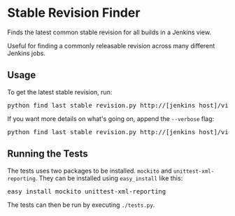 Stable Revision Finder
======================

Finds the latest common stable revision for all builds in a Jenkins view.

Useful for finding a commonly releasable revision across many different Jenkins jobs. 

Usage
-----
To get the latest stable revision, run:
<pre>
python find_last_stable_revision.py http://[jenkins host]/view/[view name]/
</pre>

If you want more details on what's going on, append the `--verbose` flag:
<pre>
python find_last_stable_revision.py http://[jenkins host]/view/[view name]/ --verbose
</pre>

Running the Tests
-----------------
The tests uses two packages to be installed. `mockito` and `unittest-xml-reporting`. They
can be installed using `easy_install` like this:

<pre>
easy_install mockito unittest-xml-reporting
</pre>

The tests can then be run by executing `./tests.py`.